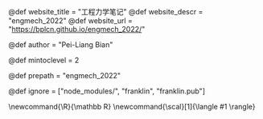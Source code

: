 <!--
Add here global page variables to use throughout your
website.
The website_* must be defined for the RSS to work
-->
@def website_title = "工程力学笔记"
@def website_descr = "engmech_2022"
@def website_url   = "https://bplcn.github.io/engmech_2022/"

@def author = "Pei-Liang Bian"

@def mintoclevel = 2

@def prepath = "engmech_2022"

<!--
Add here files or directories that should be ignored by Franklin, otherwise
these files might be copied and, if markdown, processed by Franklin which
you might not want. Indicate directories by ending the name with a `/`.
-->
@def ignore = ["node_modules/", "franklin", "franklin.pub"]

<!--
Add here global latex commands to use throughout your
pages. It can be math commands but does not need to be.
For instance:
* \newcommand{\phrase}{This is a long phrase to copy.}
-->
\newcommand{\R}{\mathbb R}
\newcommand{\scal}[1]{\langle #1 \rangle}
